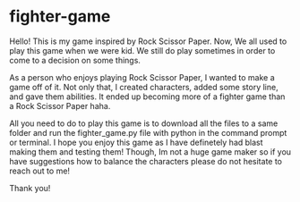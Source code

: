 # fighter-game

Hello! This is my game inspired by Rock Scissor Paper. Now, We all used to play this game when we were kid. 
We still do play sometimes in order to come to a decision on some things. 

As a person who enjoys playing Rock Scissor Paper, I wanted to make a game off of it. 
Not only that, I created  characters, added some story line, and gave them abilities. 
It ended up becoming more of a fighter game than a Rock Scissor Paper haha. 

All you need to do to play this game is to download all the files to a same folder and run the fighter_game.py file with python in the command prompt or terminal.
I hope you enjoy this game as I have definetely had blast making them and testing them!
Though, Im not a huge game maker so if you have suggestions how to balance the characters please do not hesitate to reach out to me!

Thank you!
